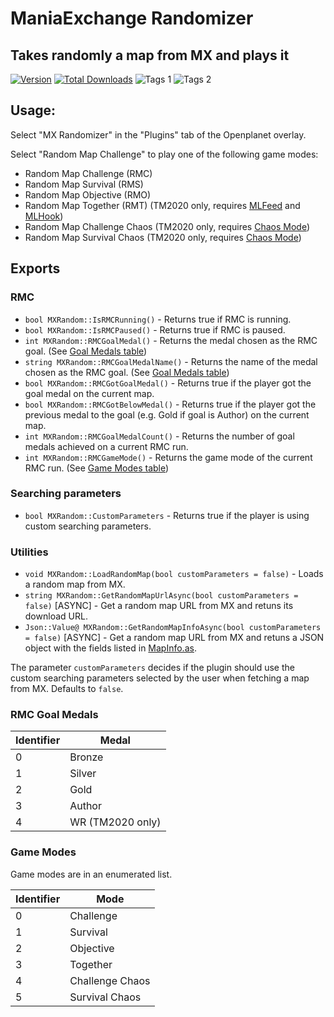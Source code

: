 # ManiaExchange Randomizer

## Takes randomly a map from MX and plays it

[![Version](https://img.shields.io/badge/dynamic/json?color=pink&label=Version&query=version&url=https%3A%2F%2Fopenplanet.dev%2Fapi%2Fplugin%2F124)](https://openplanet.dev/plugin/mxrandom)
[![Total Downloads](https://img.shields.io/badge/dynamic/json?color=green&label=Downloads&query=downloads&url=https%3A%2F%2Fopenplanet.dev%2Fapi%2Fplugin%2F124)](https://openplanet.dev/plugin/mxrandom)
![Tags 1](https://img.shields.io/badge/dynamic/json?color=darkgreen&label=Game&query=games%5B0%5D&url=https%3A%2F%2Fopenplanet.dev%2Fapi%2Fplugin%2F124)
![Tags 2](https://img.shields.io/badge/dynamic/json?color=blue&label=Game&query=games%5B1%5D&url=https%3A%2F%2Fopenplanet.dev%2Fapi%2Fplugin%2F124)

## Usage:

Select "MX Randomizer" in the "Plugins" tab of the Openplanet overlay.

Select "Random Map Challenge" to play one of the following game modes:
* Random Map Challenge (RMC)
* Random Map Survival (RMS)
* Random Map Objective (RMO)
* Random Map Together (RMT) (TM2020 only, requires [MLFeed](https://openplanet.dev/plugin/mlfeedracedata) and [MLHook](https://openplanet.dev/plugin/mlhook))
* Random Map Challenge Chaos (TM2020 only, requires [Chaos Mode](https://openplanet.dev/plugin/chaosmode))
* Random Map Survival Chaos (TM2020 only, requires [Chaos Mode](https://openplanet.dev/plugin/chaosmode))

## Exports

### RMC
- `bool MXRandom::IsRMCRunning()` - Returns true if RMC is running.
- `bool MXRandom::IsRMCPaused()` - Returns true if RMC is paused.
- `int MXRandom::RMCGoalMedal()` - Returns the medal chosen as the RMC goal. (See [Goal Medals table](#rmc-goal-medals))
- `string MXRandom::RMCGoalMedalName()` - Returns the name of the medal chosen as the RMC goal. (See [Goal Medals table](#rmc-goal-medals))
- `bool MXRandom::RMCGotGoalMedal()` - Returns true if the player got the goal medal on the current map.
- `bool MXRandom::RMCGotBelowMedal()` - Returns true if the player got the previous medal to the goal (e.g. Gold if goal is Author) on the current map.
- `int MXRandom::RMCGoalMedalCount()` - Returns the number of goal medals achieved on a current RMC run.
- `int MXRandom::RMCGameMode()` - Returns the game mode of the current RMC run. (See [Game Modes table](#game-modes))

### Searching parameters
- `bool MXRandom::CustomParameters` - Returns true if the player is using custom searching parameters.

### Utilities
- `void MXRandom::LoadRandomMap(bool customParameters = false)` - Loads a random map from MX.
- `string MXRandom::GetRandomMapUrlAsync(bool customParameters = false)` [ASYNC] - Get a random map URL from MX and retuns its download URL.
- `Json::Value@ MXRandom::GetRandomMapInfoAsync(bool customParameters = false)` [ASYNC] - Get a random map URL from MX and retuns a JSON object with the fields listed in [MapInfo.as](.\src\Utils\MX\Entities\MapInfo.as).

The parameter `customParameters` decides if the plugin should use the custom searching parameters selected by the user when fetching a map from MX. Defaults to `false`.

### RMC Goal Medals

| Identifier | Medal  |
|------------|--------|
| 0          | Bronze |
| 1          | Silver |
| 2          | Gold   |
| 3          | Author |
| 4          | WR (TM2020 only) |

### Game Modes

Game modes are in an enumerated list.

| Identifier | Mode             |
|------------|------------------|
| 0          | Challenge        |
| 1          | Survival         |
| 2          | Objective        |
| 3          | Together         |
| 4          | Challenge Chaos   |
| 5          | Survival Chaos    |
